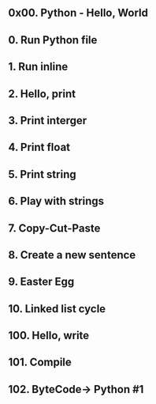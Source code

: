 ## 0x00. Python - Hello, World

## 0. Run Python file 
 

## 1. Run inline
 

## 2. Hello, print


## 3. Print interger


## 4. Print float
  

## 5. Print string
   

## 6. Play with strings
   

## 7. Copy-Cut-Paste
     

## 8. Create a new sentence
   

## 9. Easter Egg
  

## 10. Linked list cycle
    

## 100. Hello, write
   

## 101. Compile
   

## 102. ByteCode-> Python #1
   

